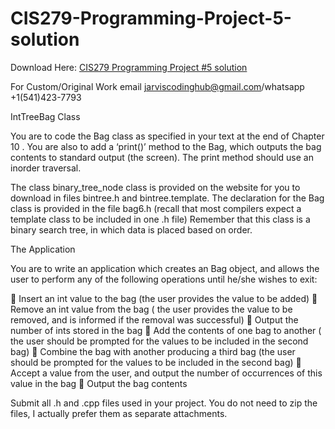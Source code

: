 # CIS279-Programming-Project-5-solution

Download Here: [CIS279 Programming Project #5 solution](https://jarviscodinghub.com/assignment/cis279-programming-project-5-solution/)

For Custom/Original Work email jarviscodinghub@gmail.com/whatsapp +1(541)423-7793

IntTreeBag Class

You are to code the Bag class as specified in your text at the end of Chapter 10 . You are also to add a ‘print()’ method to the Bag, which outputs the bag contents to standard output (the screen). The print method should use an inorder traversal.

The class binary_tree_node class is provided on the website for you to download in files bintree.h and bintree.template. The declaration for the Bag class is provided in the file bag6.h (recall that most compilers expect a template class to be included in one .h file) Remember that this class is a binary search tree, in which data is placed based on order.

The Application

You are to write an application which creates an Bag object, and allows the user to perform any of the following operations until he/she wishes to exit:

 Insert an int value to the bag (the user provides the value to be added)
 Remove an int value from the bag ( the user provides the value to be removed, and is informed if the removal was successful)
 Output the number of ints stored in the bag
 Add the contents of one bag to another ( the user should be prompted for the values to be included in the second bag)
 Combine the bag with another producing a third bag (the user should be prompted for the values to be included in the second bag)
 Accept a value from the user, and output the number of occurrences of this value in the bag
 Output the bag contents

Submit all .h and .cpp files used in your project. You do not need to zip the files, I actually prefer them as separate attachments.
